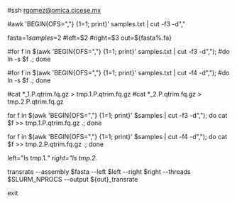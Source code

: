 #ssh rgomez@omica.cicese.mx 

#awk 'BEGIN{OFS=","} {$1=$1; print}' samples.txt | cut -f3 -d","

fasta=$1
samples=$2
#left=$2
#right=$3
out=${fasta%.fa}

 #for f in $(awk 'BEGIN{OFS=","} {$1=$1; print}' samples.txt | cut -f3 -d","); 
 #do ln -s $f .; done

 #for f in $(awk 'BEGIN{OFS=","} {$1=$1; print}' samples.txt | cut -f4 -d","); 
 #do ln -s $f .; done

 #cat *_1.P.qtrim.fq.gz > tmp.1.P.qtrim.fq.gz
 #cat *_2.P.qtrim.fq.gz > tmp.2.P.qtrim.fq.gz

for f in $(awk 'BEGIN{OFS=","} {$1=$1; print}' $samples | cut -f3 -d","); do cat $f >> tmp.1.P.qtrim.fq.gz .; done

for f in $(awk 'BEGIN{OFS=","} {$1=$1; print}' $samples | cut -f4 -d","); do cat $f >> tmp.2.P.qtrim.fq.gz .; done

left="ls tmp.1.*"
right="ls tmp.2.*

transrate --assembly $fasta --left $left --right $right --threads $SLURM_NPROCS --output ${out}_transrate

exit